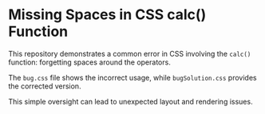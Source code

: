 # Missing Spaces in CSS calc() Function

This repository demonstrates a common error in CSS involving the `calc()` function: forgetting spaces around the operators.

The `bug.css` file shows the incorrect usage, while `bugSolution.css` provides the corrected version.

This simple oversight can lead to unexpected layout and rendering issues.